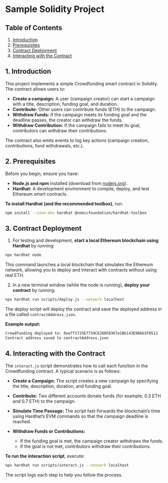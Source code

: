 # Sample Solidity Project

## Table of Contents
1. [Introduction](#1-introduction)
2. [Prerequisites](#2-prerequisites)
3. [Contract Deployment](#3-contract-deployment)
4. [Interacting with the Contract](#4-interacting-with-the-contract)

## 1. Introduction

This project implements a simple Crowdfunding smart contract in Solidity. The contract allows users to:
- **Create a campaign:** A user (campaign creator) can start a campaign with a title, description, funding goal, and duration.
- **Contribute:** Other users can contribute funds (ETH) to the campaign.
- **Withdraw Funds:** If the campaign meets its funding goal and the deadline passes, the creator can withdraw the funds.
- **Withdraw Contribution:** If the campaign fails to meet its goal, contributors can withdraw their contributions.

The contract also emits events to log key actions (campaign creation, contributions, fund withdrawals, etc.).

## 2. Prerequisites

Before you begin, ensure you have:

- **Node.js and npm** installed (download from [nodejs.org](https://nodejs.org/)).
- **Hardhat:** A development environment to compile, deploy, and test Ethereum smart contracts.

**To install Hardhat (and the recommended toolbox)**, run:
```sh
npm install --save-dev hardhat @nomicfoundation/hardhat-toolbox
```

## 3. Contract Deployment

1. For testing and development, **start a local Ethereum blockchain using Hardhat** by running:
```sh
npx hardhat node
```

This command launches a local blockchain that simulates the Ethereum network, allowing you to deploy and interact with contracts without using real ETH.

2. In a new terminal window (while the node is running), **deploy your contract** by running:
```sh
npx hardhat run scripts/deploy.js --network localhost
```

The deploy script will deploy the contract and save the deployed address in a file called `contractAddress.json`.

**Example output:**
```sh
Crowdfunding deployed to: 0xe7f1725E7734CE288F8367e1Bb143E90bb3F0512
Contract address saved to contractAddress.json
```

## 4. Interacting with the Contract

The `interact.js` script demonstrates how to call each function in the Crowdfunding contract. A typical scenario is as follows:

- **Create a Campaign:**
	The script creates a new campaign by specifying the title, description, duration, and funding goal.

- **Contribute:**
	Two different accounts donate funds (for example, 0.3 ETH and 0.7 ETH) to the campaign.

- **Simulate Time Passage:**
	The script fast-forwards the blockchain’s time using Hardhat’s EVM commands so that the campaign deadline is reached.

- **Withdraw Funds or Contributions:**
	- If the funding goal is met, the campaign creator withdraws the funds.
	- If the goal is not met, contributors withdraw their contributions.

**To run the interaction script**, execute:
```sh
npx hardhat run scripts/interact.js --network localhost
```

The script logs each step to help you follow the process.
